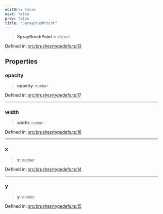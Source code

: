 ```yaml
---
editUrl: false
next: false
prev: false
title: "SprayBrushPoint"
---
```


> **SprayBrushPoint** = `object`

Defined in: [src/brushes/typedefs.ts:13](https://github.com/fabricjs/fabric.js/blob/b4f67b1cfd353d0e2763b168e07bce6b67895452/src/brushes/typedefs.ts#L13)

## Properties

### opacity

> **opacity**: `number`

Defined in: [src/brushes/typedefs.ts:17](https://github.com/fabricjs/fabric.js/blob/b4f67b1cfd353d0e2763b168e07bce6b67895452/src/brushes/typedefs.ts#L17)

***

### width

> **width**: `number`

Defined in: [src/brushes/typedefs.ts:16](https://github.com/fabricjs/fabric.js/blob/b4f67b1cfd353d0e2763b168e07bce6b67895452/src/brushes/typedefs.ts#L16)

***

### x

> **x**: `number`

Defined in: [src/brushes/typedefs.ts:14](https://github.com/fabricjs/fabric.js/blob/b4f67b1cfd353d0e2763b168e07bce6b67895452/src/brushes/typedefs.ts#L14)

***

### y

> **y**: `number`

Defined in: [src/brushes/typedefs.ts:15](https://github.com/fabricjs/fabric.js/blob/b4f67b1cfd353d0e2763b168e07bce6b67895452/src/brushes/typedefs.ts#L15)
